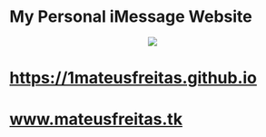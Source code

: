 
  # My Personal iMessage Website
<div align="center">
 <p>
 <img src="http://gifimage.net/wp-content/uploads/2017/11/gif-imessage-4.gif" />
 </p>
</div>
 
  # https://1mateusfreitas.github.io 
  
  # www.mateusfreitas.tk
